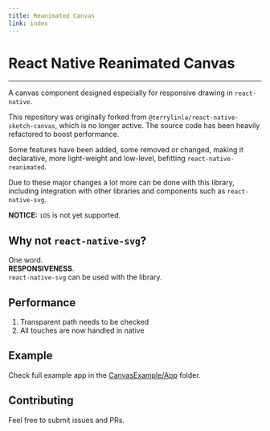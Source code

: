 ```yaml
---
title: Reanimated Canvas
link: index
---
```


# React Native Reanimated Canvas

---

A canvas component designed especially for responsive drawing in `react-native`.

This repository was originally forked from `@terrylinla/react-native-sketch-canvas`, which is no longer active.
The source code has been heavily refactored to boost performance.

Some features have been added, some removed or changed, making it declarative, more light-weight and low-level, befitting `react-native-reanimated`.

Due to these major changes a lot more can be done with this library, including integration with other libraries and components such as `react-native-svg`.

**NOTICE:** `iOS` is not yet supported.


## Why not `react-native-svg`?

One word.<br/>
**RESPONSIVENESS**.<br/>
`react-native-svg` can be used with the library.


## Performance

1. Transparent path needs to be checked
1. All touches are now handled in native


## Example

Check full example app in the [CanvasExample/App](https://github.com/ShaMan123/react-native-reanimated-canvas/tree/master/CanvasExample/App) folder.

## Contributing

Feel free to submit issues and PRs.
